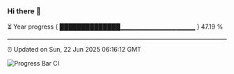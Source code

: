 ### Hi there 👋

⏳ Year progress { ██████████████▁▁▁▁▁▁▁▁▁▁▁▁▁▁▁▁ } 47.19 %

---

⏰ Updated on Sun, 22 Jun 2025 06:16:12 GMT

![Progress Bar CI](https://github.com/Shyam-Makwana/GitHub-Actions-Demo/workflows/Progress%20Bar%20CI/badge.svg)
